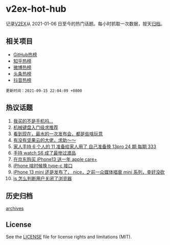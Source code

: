 # v2ex-hot-hub

 记录[V2EX](https://www.v2ex.com/)从 2021-01-06 日至今的热门话题。每小时抓取一次数据，按天[归档](archives)。
 
 ## 相关项目

- [GitHub热榜](https://github.com/snaildev/github-hot-hub)
- [知乎热榜](https://github.com/snaildev/zhihu-hot-hub)
- [微博热榜](https://github.com/snaildev/weibo-hot-hub)
- [头条热榜](https://github.com/snaildev/toutiao-hot-hub)
- [抖音热榜](https://github.com/snaildev/douyin-hot-hub)


 `更新时间：2021-09-15 22:04:09 +0800`

## 热议话题

1. [我买的不是手机吗…](https://www.v2ex.com/t/801877)
1. [机械键盘入门级求推荐](https://www.v2ex.com/t/801896)
1. [看到现在，最水的一次发布会，都是些啥玩意](https://www.v2ex.com/t/801876)
1. [有没有坚果云的大佬，求助～～](https://www.v2ex.com/t/801937)
1. [家人手持 6 个人的 11 准备给家人用了 自己准备换 13pro 24 期 每期 333](https://www.v2ex.com/t/801914)
1. [手持 watch S6 成了最惨过渡品](https://www.v2ex.com/t/801879)
1. [在京东购买 iPhone13 送一年 apple care+](https://www.v2ex.com/t/801902)
1. [iPhone 啥时候换 type-c 接口](https://www.v2ex.com/t/801918)
1. [iPhone 13 mini 还是发布了， nice，之前一众媒体唱衰 mini 系列，幸好没砍](https://www.v2ex.com/t/801887)
1. [js 怎么判断用户关闭了浏览器](https://www.v2ex.com/t/801913)

## 历史归档

[archives](archives)

## License

See the [LICENSE](LICENSE) file for license rights and limitations (MIT).
